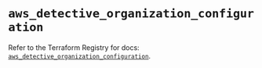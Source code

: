 # `aws_detective_organization_configuration`

Refer to the Terraform Registry for docs: [`aws_detective_organization_configuration`](https://registry.terraform.io/providers/hashicorp/aws/5.100.0/docs/resources/detective_organization_configuration).
